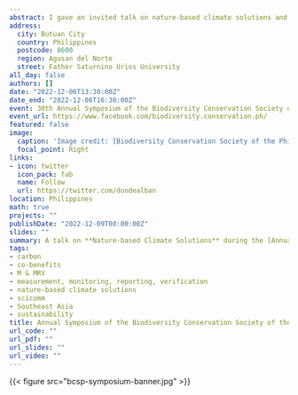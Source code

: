 ```yaml
---
abstract: I gave an invited talk on nature-based climate solutions and our research programmes at the [Centre for Nature-based Climate Solutions](https://www.nus.edu.sg/cncs/), National University of Singapore. The online talk was part of the parallel workshop entitled, **Conversations on Conservation — a roundtable discussion with the private sector on natural climate solutions, the turn-out of the latest Conference of Parties (COP 27), climate smart agriculture, carbon markets and INSPIRE’s private-sector engagement funding**, organised by the Gerry Roxas Foundation's USAID-funded INSPIRE Project. 
address:
  city: Butuan City
  country: Philippines
  postcode: 8600
  region: Agusan del Norte
  street: Father Saturnino Urios University
all_day: false
authors: []
date: "2022-12-06T13:30:00Z"
date_end: "2022-12-06T16:30:00Z"
event: 30th Annual Symposium of the Biodiversity Conservation Society of the Philippines
event_url: https://www.facebook.com/biodiversity.conservation.ph/
featured: false
image:
  caption: 'Image credit: [Biodiversity Conservation Society of the Philippines](https://sites.google.com/biodiversity.ph/30pbs/home?pli=1)'
  focal_point: Right
links:
- icon: twitter
  icon_pack: fab
  name: Follow
  url: https://twitter.com/dondealban
location: Philippines
math: true
projects: ""
publishDate: "2022-12-09T00:00:00Z"
slides: ""
summary: A talk on **Nature-based Climate Solutions** during the [Annual Symposium of the Biodiversity Conservation Society of the Philippines](https://sites.google.com/biodiversity.ph/30pbs/home?pli=1).
tags:
- carbon
- co-benefits
- M & MRV
- measurement, monitoring, reporting, verification
- nature-based climate solutions
- scicomm
- Southeast Asia
- sustainability
title: Annual Symposium of the Biodiversity Conservation Society of the Philippines
url_code: ""
url_pdf: ""
url_slides: ""
url_video: ""
---
```

{{< figure src="bcsp-symposium-banner.jpg" >}}